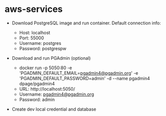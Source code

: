 # aws-services

- Download PostgreSQL image and run container. Default connection info:
    - Host: localhost
    - Port: 55000
    - Username: postgres
    - Password: postgrespw

- Download and run PGAdmin (optional)
  - docker run -p 5050:80 -e 'PGADMIN_DEFAULT_EMAIL=pgadmin4@pgadmin.org' -e 'PGADMIN_DEFAULT_PASSWORD=admin' -d --name pgadmin4 dpage/pgadmin4
  - URL: http://localhost:5050/
  - Username: pgadmin4@pgadmin.org 
  - Password: admin

- Create dev local credential and database